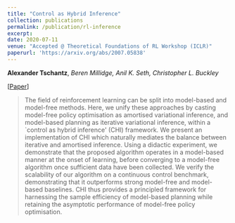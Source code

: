 ```yaml
---
title: "Control as Hybrid Inference"
collection: publications
permalink: /publication/rl-inference
excerpt: 
date: 2020-07-11
venue: "Accepted @ Theoretical Foundations of RL Workshop (ICLR)"
paperurl: 'https://arxiv.org/abs/2007.05838'
---
```


__Alexander Tschantz__, _Beren Millidge, Anil K. Seth, Christopher L. Buckley_

[[Paper](https://arxiv.org/abs/2007.05838)] 

> The field of reinforcement learning can be split into model-based and model-free methods. Here, we unify these approaches by casting model-free policy optimisation as amortised variational inference, and model-based planning as iterative variational inference, within a `control as hybrid inference' (CHI) framework. We present an implementation of CHI which naturally mediates the balance between iterative and amortised inference. Using a didactic experiment, we demonstrate that the proposed algorithm operates in a model-based manner at the onset of learning, before converging to a model-free algorithm once sufficient data have been collected. We verify the scalability of our algorithm on a continuous control benchmark, demonstrating that it outperforms strong model-free and model-based baselines. CHI thus provides a principled framework for harnessing the sample efficiency of model-based planning while retaining the asymptotic performance of model-free policy optimisation.
